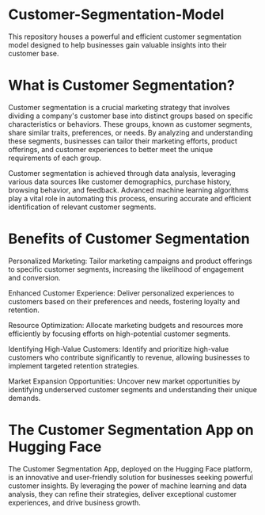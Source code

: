 # Customer-Segmentation-Model
This repository houses a powerful and efficient customer segmentation model designed to help businesses gain valuable insights into their customer base. 

# What is Customer Segmentation?
Customer segmentation is a crucial marketing strategy that involves dividing a company's customer base into distinct groups based on specific characteristics or behaviors. These groups, known as customer segments, share similar traits, preferences, or needs. By analyzing and understanding these segments, businesses can tailor their marketing efforts, product offerings, and customer experiences to better meet the unique requirements of each group.

Customer segmentation is achieved through data analysis, leveraging various data sources like customer demographics, purchase history, browsing behavior, and feedback. Advanced machine learning algorithms play a vital role in automating this process, ensuring accurate and efficient identification of relevant customer segments.

# Benefits of Customer Segmentation
Personalized Marketing: Tailor marketing campaigns and product offerings to specific customer segments, increasing the likelihood of engagement and conversion.

Enhanced Customer Experience: Deliver personalized experiences to customers based on their preferences and needs, fostering loyalty and retention.

Resource Optimization: Allocate marketing budgets and resources more efficiently by focusing efforts on high-potential customer segments.

Identifying High-Value Customers: Identify and prioritize high-value customers who contribute significantly to revenue, allowing businesses to implement targeted retention strategies.

Market Expansion Opportunities: Uncover new market opportunities by identifying underserved customer segments and understanding their unique demands.

# The Customer Segmentation App on Hugging Face
The Customer Segmentation App, deployed on the Hugging Face platform, is an innovative and user-friendly solution for businesses seeking powerful customer insights.  By leveraging the power of machine learning and data analysis, they can refine their strategies, deliver exceptional customer experiences, and drive business growth. 

